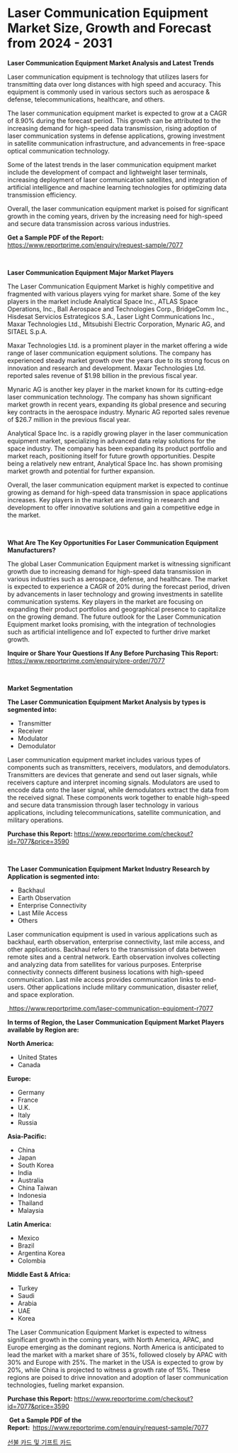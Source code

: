 <p><h1>Laser Communication Equipment Market Size, Growth and Forecast from 2024 - 2031</h1></p><p><strong>Laser Communication Equipment Market Analysis and Latest Trends</strong></p>
<p><p>Laser communication equipment is technology that utilizes lasers for transmitting data over long distances with high speed and accuracy. This equipment is commonly used in various sectors such as aerospace & defense, telecommunications, healthcare, and others.</p><p>The laser communication equipment market is expected to grow at a CAGR of 8.90% during the forecast period. This growth can be attributed to the increasing demand for high-speed data transmission, rising adoption of laser communication systems in defense applications, growing investment in satellite communication infrastructure, and advancements in free-space optical communication technology.</p><p>Some of the latest trends in the laser communication equipment market include the development of compact and lightweight laser terminals, increasing deployment of laser communication satellites, and integration of artificial intelligence and machine learning technologies for optimizing data transmission efficiency.</p><p>Overall, the laser communication equipment market is poised for significant growth in the coming years, driven by the increasing need for high-speed and secure data transmission across various industries.</p></p>
<p><strong>Get a Sample PDF of the Report:&nbsp;</strong> <a href="https://www.reportprime.com/enquiry/request-sample/7077">https://www.reportprime.com/enquiry/request-sample/7077</a></p>
<p>&nbsp;</p>
<p><strong>Laser Communication Equipment Major Market Players</strong></p>
<p><p>The Laser Communication Equipment Market is highly competitive and fragmented with various players vying for market share. Some of the key players in the market include Analytical Space Inc., ATLAS Space Operations, Inc., Ball Aerospace and Technologies Corp., BridgeComm Inc., Hisdesat Servicios Estrategicos S.A., Laser Light Communications Inc., Maxar Technologies Ltd., Mitsubishi Electric Corporation, Mynaric AG, and SITAEL S.p.A.</p><p>Maxar Technologies Ltd. is a prominent player in the market offering a wide range of laser communication equipment solutions. The company has experienced steady market growth over the years due to its strong focus on innovation and research and development. Maxar Technologies Ltd. reported sales revenue of $1.98 billion in the previous fiscal year.</p><p>Mynaric AG is another key player in the market known for its cutting-edge laser communication technology. The company has shown significant market growth in recent years, expanding its global presence and securing key contracts in the aerospace industry. Mynaric AG reported sales revenue of $26.7 million in the previous fiscal year.</p><p>Analytical Space Inc. is a rapidly growing player in the laser communication equipment market, specializing in advanced data relay solutions for the space industry. The company has been expanding its product portfolio and market reach, positioning itself for future growth opportunities. Despite being a relatively new entrant, Analytical Space Inc. has shown promising market growth and potential for further expansion.</p><p>Overall, the laser communication equipment market is expected to continue growing as demand for high-speed data transmission in space applications increases. Key players in the market are investing in research and development to offer innovative solutions and gain a competitive edge in the market.</p></p>
<p>&nbsp;</p>
<p><strong>What Are The Key Opportunities For Laser Communication Equipment Manufacturers?</strong></p>
<p><p>The global Laser Communication Equipment market is witnessing significant growth due to increasing demand for high-speed data transmission in various industries such as aerospace, defense, and healthcare. The market is expected to experience a CAGR of 20% during the forecast period, driven by advancements in laser technology and growing investments in satellite communication systems. Key players in the market are focusing on expanding their product portfolios and geographical presence to capitalize on the growing demand. The future outlook for the Laser Communication Equipment market looks promising, with the integration of technologies such as artificial intelligence and IoT expected to further drive market growth.</p></p>
<p><strong>Inquire or Share Your Questions If Any Before Purchasing This Report:</strong> <a href="https://www.reportprime.com/enquiry/pre-order/7077">https://www.reportprime.com/enquiry/pre-order/7077</a></p>
<p>&nbsp;</p>
<p><strong>Market Segmentation</strong></p>
<p><strong>The Laser Communication Equipment Market Analysis by types is segmented into:</strong></p>
<p><ul><li>Transmitter</li><li>Receiver</li><li>Modulator</li><li>Demodulator</li></ul></p>
<p><p>Laser communication equipment market includes various types of components such as transmitters, receivers, modulators, and demodulators. Transmitters are devices that generate and send out laser signals, while receivers capture and interpret incoming signals. Modulators are used to encode data onto the laser signal, while demodulators extract the data from the received signal. These components work together to enable high-speed and secure data transmission through laser technology in various applications, including telecommunications, satellite communication, and military operations.</p></p>
<p><strong>Purchase this Report:&nbsp;</strong><a href="https://www.reportprime.com/checkout?id=7077&price=3590">https://www.reportprime.com/checkout?id=7077&price=3590</a></p>
<p>&nbsp;</p>
<p><strong>The Laser Communication Equipment Market Industry Research by Application is segmented into:</strong></p>
<p><ul><li>Backhaul</li><li>Earth Observation</li><li>Enterprise Connectivity</li><li>Last Mile Access</li><li>Others</li></ul></p>
<p><p>Laser communication equipment is used in various applications such as backhaul, earth observation, enterprise connectivity, last mile access, and other applications. Backhaul refers to the transmission of data between remote sites and a central network. Earth observation involves collecting and analyzing data from satellites for various purposes. Enterprise connectivity connects different business locations with high-speed communication. Last mile access provides communication links to end-users. Other applications include military communication, disaster relief, and space exploration.</p></p>
<p><a href="https://www.reportprime.com/laser-communication-equipment-r7077">&nbsp;https://www.reportprime.com/laser-communication-equipment-r7077</a></p>
<p><strong>In terms of Region, the Laser Communication Equipment Market Players available by Region are:</strong></p>
<p>
    <p> <strong> North America: </strong>
        <ul>
            <li>United States</li>
            <li>Canada</li>
        </ul>
        </p> 
    <p> <strong> Europe: </strong>
        <ul>
            <li>Germany</li>
            <li>France</li>
            <li>U.K.</li>
            <li>Italy</li>
            <li>Russia</li>
        </ul>
        </p> 
    <p> <strong> Asia-Pacific: </strong>
        <ul>
            <li>China</li>
            <li>Japan</li>
            <li>South Korea</li>
            <li>India</li>
            <li>Australia</li>
            <li>China Taiwan</li>
            <li>Indonesia</li>
            <li>Thailand</li>
            <li>Malaysia</li>
        </ul>
        </p> 
    <p> <strong> Latin America: </strong>
        <ul>
            <li>Mexico</li>
            <li>Brazil</li>
            <li>Argentina Korea</li>
            <li>Colombia</li>
        </ul>
        </p> 
    <p> <strong> Middle East & Africa: </strong>
        <ul>
            <li>Turkey</li>
            <li>Saudi</li>
            <li>Arabia</li>
            <li>UAE</li>
            <li>Korea</li>
        </ul>
    </p>
    </p>
<p><p>The Laser Communication Equipment Market is expected to witness significant growth in the coming years, with North America, APAC, and Europe emerging as the dominant regions. North America is anticipated to lead the market with a market share of 35%, followed closely by APAC with 30% and Europe with 25%. The market in the USA is expected to grow by 20%, while China is projected to witness a growth rate of 15%. These regions are poised to drive innovation and adoption of laser communication technologies, fueling market expansion.</p></p>
<p><strong>Purchase this Report: </strong><a href="https://www.reportprime.com/checkout?id=7077&price=3590">https://www.reportprime.com/checkout?id=7077&price=3590</a></p>
<p>&nbsp;<strong>Get a Sample PDF of the Report:&nbsp;&nbsp;</strong><a href="https://www.reportprime.com/enquiry/request-sample/7077">https://www.reportprime.com/enquiry/request-sample/7077</a></p>
<p><strong></strong></p>
<p><p><a href="https://github.com/crfsywufhm81415/Market-Research-Report-List-1/blob/main/421089318945.md">선불 카드 및 기프트 카드</a></p></p>